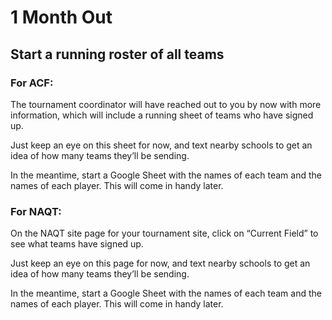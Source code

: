 # 1 Month Out
## Start a running roster of all teams 
### For ACF:
The tournament coordinator will have reached out to you by now with more information, which will include a running sheet of teams who have signed up.

Just keep an eye on this sheet for now, and text nearby schools to get an idea of how many teams they’ll be sending.

In the meantime, start a Google Sheet with the names of each team and the names of each player. This will come in handy later. 

### For NAQT: 
On the NAQT site page for your tournament site, click on “Current Field” to see what teams have signed up. 

Just keep an eye on this page for now, and text nearby schools to get an idea of how many teams they’ll be sending. 

In the meantime, start a Google Sheet with the names of each team and the names of each player. This will come in handy later. 